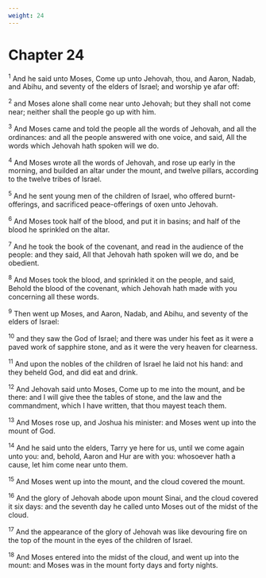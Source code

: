 ```yaml
---
weight: 24
---
```


# Chapter 24

<sup>1</sup> And he said unto Moses, Come up unto Jehovah, thou, and Aaron, Nadab, and Abihu, and seventy of the elders of Israel; and worship ye afar off: 

<sup>2</sup> and Moses alone shall come near unto Jehovah; but they shall not come near; neither shall the people go up with him. 

<sup>3</sup> And Moses came and told the people all the words of Jehovah, and all the ordinances: and all the people answered with one voice, and said, All the words which Jehovah hath spoken will we do. 

<sup>4</sup> And Moses wrote all the words of Jehovah, and rose up early in the morning, and builded an altar under the mount, and twelve pillars, according to the twelve tribes of Israel. 

<sup>5</sup> And he sent young men of the children of Israel, who offered burnt-offerings, and sacrificed peace-offerings of oxen unto Jehovah. 

<sup>6</sup> And Moses took half of the blood, and put it in basins; and half of the blood he sprinkled on the altar. 

<sup>7</sup> And he took the book of the covenant, and read in the audience of the people: and they said, All that Jehovah hath spoken will we do, and be obedient. 

<sup>8</sup> And Moses took the blood, and sprinkled it on the people, and said, Behold the blood of the covenant, which Jehovah hath made with you concerning all these words. 

<sup>9</sup> Then went up Moses, and Aaron, Nadab, and Abihu, and seventy of the elders of Israel: 

<sup>10</sup> and they saw the God of Israel; and there was under his feet as it were a paved work of sapphire stone, and as it were the very heaven for clearness. 

<sup>11</sup> And upon the nobles of the children of Israel he laid not his hand: and they beheld God, and did eat and drink. 

<sup>12</sup> And Jehovah said unto Moses, Come up to me into the mount, and be there: and I will give thee the tables of stone, and the law and the commandment, which I have written, that thou mayest teach them. 

<sup>13</sup> And Moses rose up, and Joshua his minister: and Moses went up into the mount of God. 

<sup>14</sup> And he said unto the elders, Tarry ye here for us, until we come again unto you: and, behold, Aaron and Hur are with you: whosoever hath a cause, let him come near unto them. 

<sup>15</sup> And Moses went up into the mount, and the cloud covered the mount. 

<sup>16</sup> And the glory of Jehovah abode upon mount Sinai, and the cloud covered it six days: and the seventh day he called unto Moses out of the midst of the cloud. 

<sup>17</sup> And the appearance of the glory of Jehovah was like devouring fire on the top of the mount in the eyes of the children of Israel. 

<sup>18</sup> And Moses entered into the midst of the cloud, and went up into the mount: and Moses was in the mount forty days and forty nights. 



